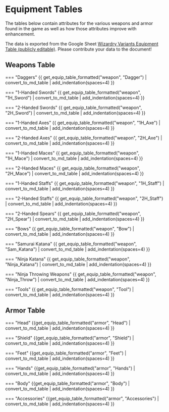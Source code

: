 # Equipment Tables
The tables below contain attributes for the various weapons and armor found in the game as well as how those attributes improve with enhancement.  

The data is exported from the Google Sheet [Wizardry Variants Equipment Table (publicly editable)](https://docs.google.com/spreadsheets/d/1j9gmngMUitaMAESlcCNeWJ5vAdMo_-yo8KkPxiMr1ZY/edit).  Please contribute your data to the document!

## Weapons Table
=== "Daggers"
   {{ get_equip_table_formatted("weapon", "Dagger") | convert_to_md_table | add_indentation(spaces=4) }}

=== "1-Handed Swords"
   {{ get_equip_table_formatted("weapon", "1H_Sword") | convert_to_md_table | add_indentation(spaces=4) }}

=== "2-Handed Swords"
   {{ get_equip_table_formatted("weapon", "2H_Sword") | convert_to_md_table | add_indentation(spaces=4) }}

=== "1-Handed Axes"
   {{ get_equip_table_formatted("weapon", "1H_Axe") | convert_to_md_table | add_indentation(spaces=4) }}

=== "2-Handed Axes"
   {{ get_equip_table_formatted("weapon", "2H_Axe") | convert_to_md_table | add_indentation(spaces=4) }}

=== "1-Handed Maces"
   {{ get_equip_table_formatted("weapon", "1H_Mace") | convert_to_md_table | add_indentation(spaces=4) }}

=== "2-Handed Maces"
   {{ get_equip_table_formatted("weapon", "2H_Mace") | convert_to_md_table | add_indentation(spaces=4) }}

=== "1-Handed Staffs"
   {{ get_equip_table_formatted("weapon", "1H_Staff") | convert_to_md_table | add_indentation(spaces=4) }}

=== "2-Handed Staffs"
   {{ get_equip_table_formatted("weapon", "2H_Staff") | convert_to_md_table | add_indentation(spaces=4) }}

=== "2-Handed Spears"
   {{ get_equip_table_formatted("weapon", "2H_Spear") | convert_to_md_table | add_indentation(spaces=4) }}

=== "Bows"
   {{ get_equip_table_formatted("weapon", "Bow") | convert_to_md_table | add_indentation(spaces=4) }}

=== "Samurai Katana"
   {{ get_equip_table_formatted("weapon", "Sam_Katana") | convert_to_md_table | add_indentation(spaces=4) }}

=== "Ninja Katana"
   {{ get_equip_table_formatted("weapon", "Ninja_Katana") | convert_to_md_table | add_indentation(spaces=4) }}

=== "Ninja Throwing Weapons"
   {{ get_equip_table_formatted("weapon", "Ninja_Throw") | convert_to_md_table | add_indentation(spaces=4) }}

=== "Tools"
   {{ get_equip_table_formatted("weapon", "Tool") | convert_to_md_table | add_indentation(spaces=4) }}

## Armor Table

=== "Head"
   {{get_equip_table_formatted("armor", "Head") | convert_to_md_table | add_indentation(spaces=4) }}

=== "Shield"
   {{get_equip_table_formatted("armor", "Shield") | convert_to_md_table | add_indentation(spaces=4) }}

=== "Feet"
   {{get_equip_table_formatted("armor", "Feet") | convert_to_md_table | add_indentation(spaces=4) }}

=== "Hands"
   {{get_equip_table_formatted("armor", "Hands") | convert_to_md_table | add_indentation(spaces=4) }}

=== "Body"
   {{get_equip_table_formatted("armor", "Body") | convert_to_md_table | add_indentation(spaces=4) }}

=== "Accessories"
   {{get_equip_table_formatted("armor", "Accessories") | convert_to_md_table | add_indentation(spaces=4) }}



















